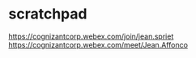 # scratchpad


https://cognizantcorp.webex.com/join/jean.spriet
https://cognizantcorp.webex.com/meet/Jean.Affonco
